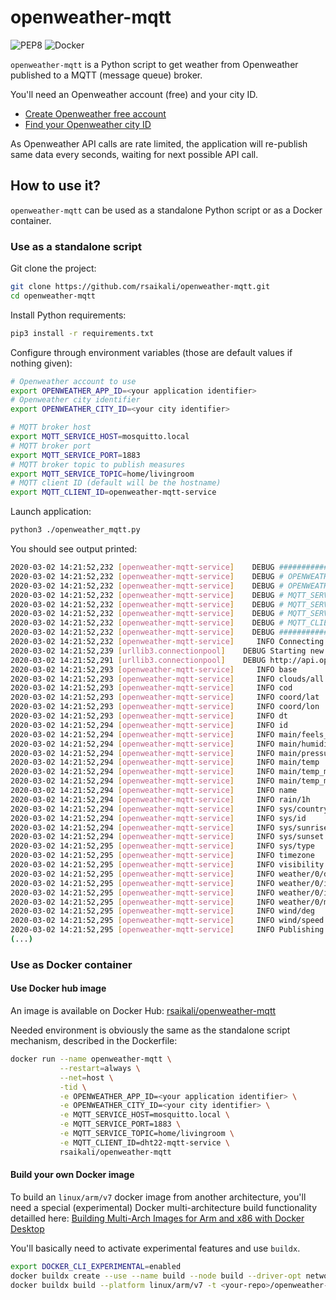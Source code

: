 # openweather-mqtt

![PEP8](https://github.com/rsaikali/openweather-mqtt/workflows/PEP8/badge.svg)
![Docker](https://github.com/rsaikali/openweather-mqtt/workflows/Docker/badge.svg)

`openweather-mqtt` is a Python script to get weather from Openweather published to a MQTT (message queue) broker.

You'll need an Openweather account (free) and your city ID.

- [Create Openweather free account](https://home.openweathermap.org/users/sign_up)
- [Find your Openweather city ID](http://bulk.openweathermap.org/sample/city.list.json.gz)

As Openweather API calls are rate limited, the application will re-publish same data every seconds, waiting for next possible API call.

## How to use it?

`openweather-mqtt` can be used as a standalone Python script or as a Docker container.

### Use as a standalone script

Git clone the project:

```sh
git clone https://github.com/rsaikali/openweather-mqtt.git
cd openweather-mqtt
```

Install Python requirements:

```sh
pip3 install -r requirements.txt
```

Configure through environment variables (those are default values if nothing given):

```sh
# Openweather account to use
export OPENWEATHER_APP_ID=<your application identifier>
# Openweather city identifier
export OPENWEATHER_CITY_ID=<your city identifier>

# MQTT broker host
export MQTT_SERVICE_HOST=mosquitto.local
# MQTT broker port
export MQTT_SERVICE_PORT=1883
# MQTT broker topic to publish measures
export MQTT_SERVICE_TOPIC=home/livingroom
# MQTT client ID (default will be the hostname)
export MQTT_CLIENT_ID=openweather-mqtt-service
```

Launch application:

```sh
python3 ./openweather_mqtt.py
```

You should see output printed:
```sh
2020-03-02 14:21:52,232 [openweather-mqtt-service]    DEBUG ################################################################################
2020-03-02 14:21:52,232 [openweather-mqtt-service]    DEBUG # OPENWEATHER_APP_ID=<your application identifier>
2020-03-02 14:21:52,232 [openweather-mqtt-service]    DEBUG # OPENWEATHER_CITY_ID=<your city identifier>
2020-03-02 14:21:52,232 [openweather-mqtt-service]    DEBUG # MQTT_SERVICE_HOST=mosquitto.local
2020-03-02 14:21:52,232 [openweather-mqtt-service]    DEBUG # MQTT_SERVICE_PORT=1883
2020-03-02 14:21:52,232 [openweather-mqtt-service]    DEBUG # MQTT_SERVICE_TOPIC=openweather
2020-03-02 14:21:52,232 [openweather-mqtt-service]    DEBUG # MQTT_CLIENT_ID=openweather-mqtt-service
2020-03-02 14:21:52,232 [openweather-mqtt-service]    DEBUG ################################################################################
2020-03-02 14:21:52,232 [openweather-mqtt-service]     INFO Connecting to OpenWeather for fresh weather information.
2020-03-02 14:21:52,239 [urllib3.connectionpool]    DEBUG Starting new HTTP connection (1): api.openweathermap.org:80
2020-03-02 14:21:52,291 [urllib3.connectionpool]    DEBUG http://api.openweathermap.org:80 "GET /data/2.5/weather?id=*******&appid=********************************&type=accurate&units=metric&lang=fr HTTP/1.1" 200 491
2020-03-02 14:21:52,293 [openweather-mqtt-service]     INFO base                     ---> stations
2020-03-02 14:21:52,293 [openweather-mqtt-service]     INFO clouds/all               ---> 100
2020-03-02 14:21:52,293 [openweather-mqtt-service]     INFO cod                      ---> 200
2020-03-02 14:21:52,293 [openweather-mqtt-service]     INFO coord/lat                ---> 47.34
2020-03-02 14:21:52,293 [openweather-mqtt-service]     INFO coord/lon                ---> 0.7
2020-03-02 14:21:52,293 [openweather-mqtt-service]     INFO dt                       ---> 1583154828
2020-03-02 14:21:52,294 [openweather-mqtt-service]     INFO id                       ---> 3027343
2020-03-02 14:21:52,294 [openweather-mqtt-service]     INFO main/feels_like          ---> 2.37
2020-03-02 14:21:52,294 [openweather-mqtt-service]     INFO main/humidity            ---> 71
2020-03-02 14:21:52,294 [openweather-mqtt-service]     INFO main/pressure            ---> 992
2020-03-02 14:21:52,294 [openweather-mqtt-service]     INFO main/temp                ---> 9.36
2020-03-02 14:21:52,294 [openweather-mqtt-service]     INFO main/temp_max            ---> 10.56
2020-03-02 14:21:52,294 [openweather-mqtt-service]     INFO main/temp_min            ---> 7.78
2020-03-02 14:21:52,294 [openweather-mqtt-service]     INFO name                     ---> Chambray-lès-Tours
2020-03-02 14:21:52,294 [openweather-mqtt-service]     INFO rain/1h                  ---> 1.02
2020-03-02 14:21:52,294 [openweather-mqtt-service]     INFO sys/country              ---> FR
2020-03-02 14:21:52,294 [openweather-mqtt-service]     INFO sys/id                   ---> 6537
2020-03-02 14:21:52,294 [openweather-mqtt-service]     INFO sys/sunrise              ---> 1583130913
2020-03-02 14:21:52,294 [openweather-mqtt-service]     INFO sys/sunset               ---> 1583171020
2020-03-02 14:21:52,295 [openweather-mqtt-service]     INFO sys/type                 ---> 1
2020-03-02 14:21:52,295 [openweather-mqtt-service]     INFO timezone                 ---> 3600
2020-03-02 14:21:52,295 [openweather-mqtt-service]     INFO visibility               ---> 10000
2020-03-02 14:21:52,295 [openweather-mqtt-service]     INFO weather/0/description    ---> pluie modérée
2020-03-02 14:21:52,295 [openweather-mqtt-service]     INFO weather/0/icon           ---> 10d
2020-03-02 14:21:52,295 [openweather-mqtt-service]     INFO weather/0/id             ---> 501
2020-03-02 14:21:52,295 [openweather-mqtt-service]     INFO weather/0/main           ---> Rain
2020-03-02 14:21:52,295 [openweather-mqtt-service]     INFO wind/deg                 ---> 280
2020-03-02 14:21:52,295 [openweather-mqtt-service]     INFO wind/speed               ---> 8.2
2020-03-02 14:21:52,295 [openweather-mqtt-service]     INFO Publishing to mosquitto.local:1883
(...)
```

### Use as Docker container

#### Use Docker hub image

An image is available on Docker Hub: [rsaikali/openweather-mqtt](https://hub.docker.com/r/rsaikali/openweather-mqtt)

Needed environment is obviously the same as the standalone script mechanism, described in the Dockerfile:


```sh
docker run --name openweather-mqtt \
           --restart=always \
           --net=host \
           -tid \
           -e OPENWEATHER_APP_ID=<your application identifier> \
           -e OPENWEATHER_CITY_ID=<your city identifier> \
           -e MQTT_SERVICE_HOST=mosquitto.local \
           -e MQTT_SERVICE_PORT=1883 \
           -e MQTT_SERVICE_TOPIC=home/livingroom \
           -e MQTT_CLIENT_ID=dht22-mqtt-service \
           rsaikali/openweather-mqtt
```

#### Build your own Docker image

To build an `linux/arm/v7` docker image from another architecture, you'll need a special (experimental) Docker multi-architecture build functionality detailled here: [Building Multi-Arch Images for Arm and x86 with Docker Desktop](https://www.docker.com/blog/multi-arch-images/)

You'll basically need to activate experimental features and use `buildx`.

```sh
export DOCKER_CLI_EXPERIMENTAL=enabled
docker buildx create --use --name build --node build --driver-opt network=host
docker buildx build --platform linux/arm/v7 -t <your-repo>/openweather-mqtt --push .
```
